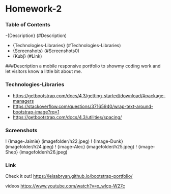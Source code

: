 # Homework-2
### Table of Contents
-{Description} (#Description)
- {Technologies-Libraries} (#Technologies-Libraries)
- {Screenshots} (#Screenshots0)
- {Kubj} (#Link)

###Description
a mobile responsive portfolio to showmy coding work and let visitors know a little bit about me.

### Technologies-Libraries
- https://getbootstrap.com/docs/4.3/getting-started/download/#package-managers
- https://stackoverflow.com/questions/37165940/wrap-text-around-bootstrap-image?rq=1 
- https://getbootstrap.com/docs/4.3/utilities/spacing/
### Screenshots
! {Image-Jaimie} (imagefolder/h22.jpeg)
! {Image-Dunk} (imagefolder/h24.jpeg)
! {image-Alec} (imagefolder/h25.jpeg)
! {image-Shep} (imagefolder/h26.jpeg)

### Link
Check it out!
https://leisabryan.github.io/bootstrap-portfolio/

 
videos
https://www.youtube.com/watch?v=x_wlcp-W27c 
<!-- https://www.youtube.com/watch?v=Y9rMbKHoTBI 